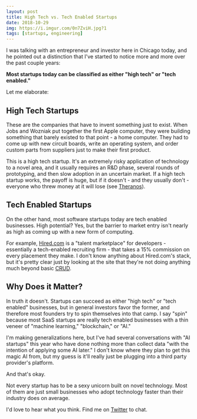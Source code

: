 ```yaml
---
layout: post
title: High Tech vs. Tech Enabled Startups
date: 2018-10-29
img: https://i.imgur.com/0n7ZviH.jpg?1
tags: [startups, engineering]
---
```


I was talking with an entrepreneur and investor here in Chicago today, and he pointed out a distinction that I've started to notice more and more over the past couple years:

**Most startups today can be classified as either "high tech" or "tech enabled."**

Let me elaborate:

## High Tech Startups

These are the companies that have to invent something just to exist. When Jobs and Wozniak put together the first Apple computer, they were building something that barely existed to that point - a home computer. They had to come up with new circuit boards, write an operating system, and order custom parts from suppliers just to make their first product.

This is a high tech startup. It's an extremely risky application of technology to a novel area, and it usually requires an R&D phase, several rounds of prototyping, and then slow adoption in an uncertain market. If a high tech startup works, the payoff is huge, but if it doesn't - and they usually don't - everyone who threw money at it will lose (see [Theranos](https://en.wikipedia.org/wiki/Theranos)).

## Tech Enabled Startups

On the other hand, most software startups today are tech enabled businesses. High potential? Yes, but the barrier to market entry isn't nearly as high as coming up with a new form of computing.

For example, [Hired.com](https://hired.com/) is a "talent marketplace" for developers - essentially a tech-enabled recruiting firm - that takes a 15% commission on every placement they make. I don't know anything about Hired.com's stack, but it's pretty clear just by looking at the site that they're not doing anything much beyond basic [CRUD](https://en.wikipedia.org/wiki/Create,_read,_update_and_delete).

## Why Does it Matter?

In truth it doesn't. Startups can succeed as either "high tech" or "tech enabled" businesses, but in general investors favor the former, and therefore most founders try to spin themselves into that camp. I say "spin" because most SaaS startups are really tech enabled businesses with a thin veneer of "machine learning," "blockchain," or "AI."

I'm making generalizations here, but I've had several conversations with "AI startups" this year who have done nothing more than collect data "with the intention of applying some AI later." I don't know where they plan to get this magic AI from, but my guess is it'll really just be plugging into a third party provider's platform.

And that's okay.

Not every startup has to be a sexy unicorn built on novel technology. Most of them are just small businesses who adopt technology faster than their industry does on average.

I'd love to hear what you think. Find me on [Twitter](https://twitter.com/karllhughes) to chat.
